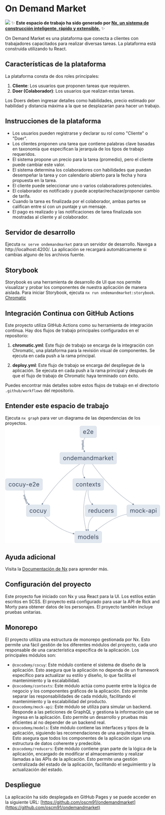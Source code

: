# On Demand Market

<a alt="Nx logo" href="https://nx.dev" target="_blank" rel="noreferrer"><img src="https://raw.githubusercontent.com/nrwl/nx/master/images/nx-logo.png" width="45"></a>
✨ **Este espacio de trabajo ha sido generado por [Nx, un sistema de construcción inteligente, rápido y extensible.](https://nx.dev)** ✨

On Demand Market es una plataforma que conecta a clientes con trabajadores capacitados para realizar diversas tareas. La plataforma está construida utilizando tu React.

## Características de la plataforma

La plataforma consta de dos roles principales:

1. **Cliente**: Los usuarios que proponen tareas que requieren.
2. **Doer (Colaborador)**: Los usuarios que realizan estas tareas.

Los Doers deben ingresar detalles como habilidades, precio estimado por habilidad y distancia máxima a la que se desplazarían para hacer un trabajo.

## Instrucciones de la plataforma

- Los usuarios pueden registrarse y declarar su rol como "Cliente" o "Doer".
- Los clientes proponen una tarea que contiene palabras clave basadas en taxonomía que especifican la jerarquía de los tipos de trabajo requeridos.
- El sistema propone un precio para la tarea (promedio), pero el cliente puede cambiar este valor.
- El sistema determina los colaboradores con habilidades que puedan desempeñar la tarea y con calendario abierto para la fecha y hora propuesta en la tarea.
- El cliente puede seleccionar uno o varios colaboradores potenciales.
- El colaborador es notificado y puede aceptar/rechazar/proponer cambio de tarifa.
- Cuando la tarea es finalizada por el colaborador, ambas partes se califican entre sí con un puntaje y un mensaje.
- El pago es realizado y las notificaciones de tarea finalizada son mostradas al cliente y al colaborador.

## Servidor de desarrollo

Ejecuta `nx serve ondemandmarket` para un servidor de desarrollo. Navega a http://localhost:4200/. La aplicación se recargará automáticamente si cambias alguno de los archivos fuente.

## Storybook

Storybook es una herramienta de desarrollo de UI que nos permite visualizar y probar los componentes de nuestra aplicación de manera aislada. Para iniciar Storybook, ejecuta `nx run ondemandmarket:storybook`.
[Chromatic](https://main--64a96bda96f7186ced6e08c9.chromatic.com/)

## Integración Continua con GitHub Actions

Este proyecto utiliza GitHub Actions como su herramienta de integración continua. Hay dos flujos de trabajo principales configurados en el repositorio:

1. **chromatic.yml**: Este flujo de trabajo se encarga de la integración con Chromatic, una plataforma para la revisión visual de componentes. Se ejecuta en cada push a la rama principal.

2. **deploy.yml**: Este flujo de trabajo se encarga del despliegue de la aplicación. Se ejecuta en cada push a la rama principal y después de que el flujo de trabajo de Chromatic haya terminado con éxito.

Puedes encontrar más detalles sobre estos flujos de trabajo en el directorio `.github/workflows` del repositorio.

## Entender este espacio de trabajo

Ejecuta `nx graph` para ver un diagrama de las dependencias de los proyectos.
![Graph dependencies](graph.png)

## Ayuda adicional

Visita la [Documentación de Nx](https://nx.dev) para aprender más.

## Configuración del proyecto

Este proyecto fue iniciado con Nx y usa React para la UI. Los estilos están escritos en SCSS. El proyecto está configurado para usar la API de Rick and Morty para obtener datos de los personajes. El proyecto también incluye pruebas unitarias.

## Monorepo

El proyecto utiliza una estructura de monorepo gestionada por Nx. Esto permite una fácil gestión de los diferentes módulos del proyecto, cada uno responsable de una característica específica de la aplicación. Los principales módulos son:

- `@cocodemy/cocuy`: Este módulo contiene el sistema de diseño de la aplicación. Esto asegura que la aplicación no dependa de un framework específico para actualizar su estilo y diseño, lo que facilita el mantenimiento y la escalabilidad.
- `@cocodemy/contexts`: Este módulo actúa como puente entre la lógica de negocio y los componentes gráficos de la aplicación. Esto permite separar las responsabilidades de cada módulo, facilitando el mantenimiento y la escalabilidad del producto.
- `@cocodemy/mock-api`: Este módulo se utiliza para simular un backend. Responde a las peticiones de GraphQL y gestiona la información que se ingresa en la aplicación. Esto permite un desarrollo y pruebas más eficientes al no depender de un backend real.
- `@cocodemy/models`: Este módulo contiene las interfaces y tipos de la aplicación, siguiendo las recomendaciones de una arquitectura limpia. Esto asegura que todos los componentes de la aplicación sigan una estructura de datos coherente y predecible.
- `@cocodemy/reducers`: Este módulo contiene gran parte de la lógica de la aplicación, encargado de modificar el almacenamiento y realizar llamadas a las APIs de la aplicación. Esto permite una gestión centralizada del estado de la aplicación, facilitando el seguimiento y la actualización del estado.

## Despliegue

La aplicación ha sido desplegada en GitHub Pages y se puede acceder en la siguiente URL: [https://github.com/oscm91/ondemandmarket](https://github.com/oscm91/ondemandmarket)
